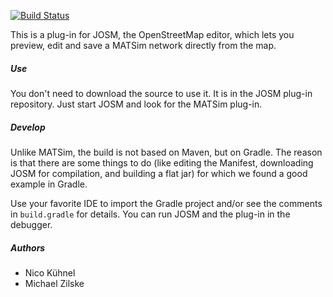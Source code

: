 [![Build Status](https://travis-ci.org/matsim-org/josm-matsim-plugin.svg)](https://travis-ci.org/matsim-org/josm-matsim-plugin)

This is a plug-in for JOSM, the OpenStreetMap editor, which lets you preview, edit and save a MATSim network
directly from the map.

##### Use
You don't need to download the source to use it. It is in the JOSM plug-in repository. Just start JOSM and look
for the MATSim plug-in.

##### Develop
Unlike MATSim, the build is not based on Maven, but on Gradle. The reason is that there are some things to do
(like editing the Manifest, downloading JOSM for compilation, and building a flat jar) for which we
found a good example in Gradle.

Use your favorite IDE to import the Gradle project and/or see the comments in `build.gradle` for details. You can
run JOSM and the plug-in in the debugger.

##### Authors
* Nico Kühnel
* Michael Zilske
